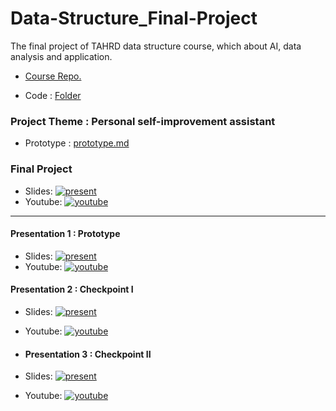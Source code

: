# Data-Structure_Final-Project
The final project of TAHRD data structure course, which about AI, data analysis and application.
- [Course Repo.]()

- Code : [Folder](https://github.com/YunzhenYang-collection/Data-Structure_Final-Project/tree/main/mindy/mindy_flask)
### Project Theme : Personal self-improvement assistant
- Prototype : [prototype.md](https://github.com/YunzhenYang-collection/Data-Structure_Final-Project/blob/main/prototype.md)

### Final Project 
- Slides:  [![present](https://github.com/user-attachments/assets/c0a9faab-ff80-459f-8980-a55475515b1d)](https://www.canva.com/design/DAGpOuaqoSg/GfOBQVFyGvcmnkBERnDP6A/view?utm_content=DAGpOuaqoSg&utm_campaign=designshare&utm_medium=link2&utm_source=uniquelinks&utlId=hf5790d9a64)
- Youtube: [![youtube](https://github.com/user-attachments/assets/c8c1ee67-36d8-40e3-a461-a77c50c40546)](https://youtu.be/NfVzofiuO2g)
---
#### Presentation 1 :  Prototype 
- Slides: [![present](https://github.com/user-attachments/assets/c0a9faab-ff80-459f-8980-a55475515b1d)](https://www.canva.com/design/DAGj9AQ4ygE/MyS8U03kBWk9X4zEW9S5rQ/view?utm_content=DAGj9AQ4ygE&utm_campaign=designshare&utm_medium=link2&utm_source=uniquelinks&utlId=h683f1beda6)
- Youtube: [![youtube](https://github.com/user-attachments/assets/c8c1ee67-36d8-40e3-a461-a77c50c40546)](https://youtu.be/p0YQKOoa6e0)

#### Presentation 2 :  Checkpoint I
- Slides:  [![present](https://github.com/user-attachments/assets/c0a9faab-ff80-459f-8980-a55475515b1d)](https://www.canva.com/design/DAGkCPTGSmo/3ZoeB_ek75T_Zd4XDpNp6Q/view?utm_content=DAGkCPTGSmo&utm_campaign=designshare&utm_medium=link2&utm_source=uniquelinks&utlId=h769b8e7cc6)
- Youtube: [![youtube](https://github.com/user-attachments/assets/c8c1ee67-36d8-40e3-a461-a77c50c40546)](https://youtu.be/Pjx4xH7yrRE)

- #### Presentation 3 :  Checkpoint II
- Slides:  [![present](https://github.com/user-attachments/assets/c0a9faab-ff80-459f-8980-a55475515b1d)](https://www.canva.com/design/DAGmlsrv_GI/0h5GG23bB4PoBgnwyQnKww/view?utm_content=DAGmlsrv_GI&utm_campaign=designshare&utm_medium=link2&utm_source=uniquelinks&utlId=h3e2cdb1109)
- Youtube: [![youtube](https://github.com/user-attachments/assets/c8c1ee67-36d8-40e3-a461-a77c50c40546)](https://youtu.be/kjWxW58oR74)


